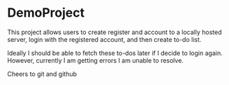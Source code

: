 # DemoProject
This project allows users to create register and account to a locally hosted server, login with the registered account, and then create to-do list. 

Ideally I should be able to fetch these to-dos later if I decide to login again. However, currently I am getting errors I am unable to resolve.    

Cheers to git and github